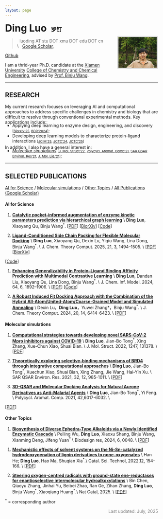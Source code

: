 ```yaml
---
layout: page
---
```


<img align="right" src="assets/img/image_panda.png" style="margin-left:40px; margin-bottom:20px; margin-top:45px; border:4px solid #ddd;border-radius:4px; max-width:210px; width:25%; height:auto">

**<font size="6"> Ding Luo </font> &nbsp; <font size="4"> 罗钉 </font>**

> <i class="fas fa-at"></i> &nbsp; luoding AT stu DOT xmu DOT edu DOT cn \\
> <i class="fas fa-link"></i> &nbsp; 
[<i class="fas fa-graduation-cap"></i> Google Scholar](https://scholar.google.com/citations?user=BlQHxToAAAAJ),
<!-- [<i class="fas fa-graduation-cap"></i> Semantic Scholar](https://www.semanticscholar.org/author/Yutong-Xie/3956514), -->
<!-- [<i class="fab fa-linkedin-in"></i> LinkedIn](https://www.linkedin.com/in/yutxie),
[<i class="fab fa-twitter"></i> Twitter](https://twitter.com/yutxie), -->
[<i class="fab fa-github"></i> Github](https://github.com/ld139)

I am a thrid-year Ph.D. candidate at the [Xiamen University](https://www.xmu.edu.cn/) [College of Chemistry and Chemical Engineering](https://chem.xmu.edu.cn/), advised by [Prof. Binju Wang](https://chem.xmu.edu.cn/info/1421/7656.htm). 
<!-- Prior to this, I received my Bachelor's degree and Master degree from [Shaanxi University of Science and Technology](https://www.sust.edu.cn/), advised by [Prof. Jianbo Tong](https://hg.sust.edu.cn/info/1236/5604.htm). -->
<!-- <span style="font-weight: bold; color: red;">I'm looking for tenure-track and postdoctoral positions that start Fall 2026! If my research aligns with your interest or you know of any relevant opportunities, I would be more than happy to get in touch :). Please find my</span> [**CV here**](https://drive.google.com/file/d/17HsrAQy3KGlnQOSLAHNBNzqU2rVOJ3hI/view?usp=sharing).  -->

---

## RESEARCH

My current research focuses on  leveraging ​​AI and computational approaches​​ to address specific challenges in chemistry and biology that are difficult to resolve through conventional experimental methods. 
Key applications include::
<ul style="margin-top: -20px;margin-bottom: -10px;">
<li>Applying ​​deep learning to enzyme design, engineering, and discovery​ <span style="font-size:11px;">[<a href="https://www.biorxiv.org/content/10.1101/2025.05.18.654694v1">Biorxiv'25</a>, <a href="https://doi.org/10.34133/bdr.0048">BDR'2024</a>]</span>; </li>
<li>Developing deep learning models to characterize protein-ligand interactions​ <span style="font-size:11px;">[<a href="https://doi.org/10.1021/acs.jcim.3c01961">JCIM'25</a>, <a href="https://doi.org/10.1021/acs.jctc.4c00653">JCTC'24</a>, <a href="https://doi.org/10.1021/acs.jctc.4c01636">JCTC'25</a>]</span> </li>
<!-- <li>Aligning AI with human behaviors, objectives, and values. </li> -->
<!-- <li>Foundation models for human behaviors (<a href="https://arxiv.org/abs/2505.23058">Be.FM</a>) <span style="font-size:11px;">[<a href="">arXiv'25</a>]</span>. </li> -->
</ul>
<!-- </p> -->

In addition, I also have a general interest in: 
<ul style="margin-top: -20px;margin-bottom: 15px;">
<li><a href="#Molecular simulations"><em>Molecular simulations</em></a>
<span style="font-size:11px;">[<a href="https://doi.org/10.1016/j.molstruc.2021.131378/">J. Mol. Struct'22</a>, 
<a href="https://doi.org/10.1080/10406638.2021.1973519">Polycycl. Aromat. Comp'21</a>,
<a href="https://doi.org/10.1080/1062936x.2021.1999317">SAR QSAR Environ. Res'21</a>, 
<a href="https://doi.org/10.1016/j.molliq.2021.116235">J. Mol. Liq.'21</a>]</span>; </li>
</ul>

<!-- For undergraduate and master students who find my research interesting and would like to work with me, please feel free to reach out! -->


---

## SELECTED PUBLICATIONS

[AI for Science](#ai-for-science) / [Molecular simulations](#moleular-simulations) / [Other Topics](#other-topics) / [All Publications (Google Scholar)](https://scholar.google.com/citations?user=BlQHxToAAAAJ)

#### AI for Science

1. [**Catalytic pocket-informed augmentation of enzyme kinetic parameters prediction via hierarchical graph learning**](https://www.biorxiv.org/content/10.1101/2025.05.18.654694v1) \\
**Ding Luo**, Xiaoyang Qu, Binju Wang<sup>\*</sup>.
[[PDF](https://www.biorxiv.org/content/10.1101/2025.05.18.654694v1.full.pdf)\]
[[BiorXiv](https://doi.org/10.1101/2025.05.18.654694)\]
[[Code](https://github.com/ld139/GraphKcat)\] 


1. [**Ligand-Conditioned Side Chain Packing for Flexible Molecular Docking**](https://doi.org/10.1021/acs.jctc.4c01636) \\
**Ding Luo**, Xiaoyang Qu, Dexin Lu, Yiqiu Wang, Lina Dong, Binju Wang<sup>\*</sup>. \\
J. Chem. Theory Comput. 2025, 21, 3, 1494–1505. \\
[[PDF](https://www.biorxiv.org/content/10.1101/2024.11.22.624942v1.full.pdf)\]
[[BiorXiv](https://www.biorxiv.org/content/10.1101/2024.11.22.624942v1)\]
<!-- [[Code]()\] -->
[[Code](https://github.com/ld139/ApoDock_public)\] 

1. [**Enhancing Generalizability in Protein–Ligand Binding Affinity Prediction with Multimodal Contrastive Learning**](https://doi.org/10.1021/acs.jcim.3c01961) \\
**Ding Luo**, Dandan Liu, Xiaoyang Qu, Lina Dong, Binju Wang<sup>\*</sup>. \\
J. Chem. Inf. Model. 2024, 64, 6, 1892–1906.  \\
[[PDF](https://pubs.acs.org/doi/pdf/10.1021/acs.jcim.3c01961?ref=article_openPDF)\]
[[Code](https://github.com/ld139/ConBAP)\] 

1. [**A Robust Induced Fit Docking Approach with the Combination of the Hybrid All-Atom/United-Atom/Coarse-Grained Model and Simulated Annealing**](https://doi.org/10.1021/acs.jctc.4c00653) \\
Dexin Lu，**Ding Luo**，Yuwei Zhang*，Binju Wang<sup>\*</sup>. \\
J. Chem. Theory Comput. 2024, 20, 14, 6414–6423.  \\
[[PDF](https://pubs.acs.org/doi/pdf/10.1021/acs.jctc.4c00653?ref=article_openPDF)\]


#### Molecular simulations

1. [**Computational strategies towards developing novel SARS-CoV-2 Mpro inhibitors against COVID-19**](https://doi.org/10.1016/j.molstruc.2021.131378) \\
**Ding Luo**, Jian-Bo Tong<sup>\*</sup>, Xing Zhang, Xue-Chun Xiao, Shuai Bian. \\
J. Mol. Struct. 2022, 1247, 131378. \\
[[PDF](https://www.sciencedirect.com/science/article/pii/S0022286021015064?via%3Dihub)\]


1. [**Theoretically exploring selective-binding mechanisms of BRD4 through integrative computational approaches**](https://doi.org/10.1080/1062936x.2021.1999317) \\
**Ding Luo**, Jian-Bo Tong<sup>\*</sup>, Xuechun Xiao, Shuai Bian, Xing Zhang, Jie Wang, Hai-Yin Xu. \\
SAR QSAR Environ. Res. 2021, 32, 12, 985-1011. \\
[[PDF](https://www.tandfonline.com/doi/epdf/10.1080/1062936X.2021.1999317?needAccess=true)\]

1. [**3D-QSAR and Molecular Docking Analysis for Natural Aurone Derivatives as Anti-Malarial Agents**](https://doi.org/10.1080/10406638.2021.1973519) \\
**Ding Luo**, Jian-Bo Tong<sup>\*</sup>, Yi Feng. \\
Polycycl. Aromat. Comp. 2021, 42,6017-6032. \\
<!-- AI for Science Workshop at ICML, 2022. \\ -->
[[PDF](https://www.tandfonline.com/doi/epdf/10.1080/10406638.2021.1973519?needAccess=true)\] 


#### Other Topics

1. [**Biosynthesis of Diverse Ephedra-Type Alkaloids via a Newly Identified Enzymatic Cascade**](http://dx.doi.org/10.34133/bdr.00482) \\
Peiling Wu, **Ding Luo**, Xiaoxu Shang, Binju Wang, Xianming Deng, Jifeng Yuan<sup>\*</sup> \\
Biodesign res, 2024, 6, 0048. \\
[[PDF](http://dx.doi.org/10.34133/bdr.00482)\]
<!-- [[Poster]()\] -->

1. [**Mechanistic effects of solvent systems on the Ni–Sn-catalyzed hydrodeoxygenation of lignin derivatives to none-oxygenates**](https://doi.org/10.1039/d1cy01965a) \\
Han He; **Ding Luo**, Hao Ma, Shuqian Xia<sup>\*</sup>.\\
Catal. Sci. Technol, 2022,12, 154-166. \\
[[PDF](https://pubs.rsc.org/en/content/articlepdf/2022/cy/d1cy01965a)\]

1. [**Steering oxygen-centred radicals with ground-state ene-reductases for enantioselective intermolecular hydroalkoxylations**](https://doi.org/10.1038/s41929-025-01372-z) \\
Bin Chen, Qiaoyu Zhang, Jinhai Yu, Beibei Zhao, Ran Ge, Zihan Zhang, **Ding Luo**, Binju Wang<sup>\*</sup>, Xiaoqiang Huang<sup>\*</sup>.\\
Nat Catal, 2025. \\
[[PDF](https://www.nature.com/articles/s41929-025-01372-z.pdf)\]

<sup>\*</sup> = corresponding author

<p style="color: grey; font-style: normal; text-align: right" >
Last updated: July, 2025 <br>